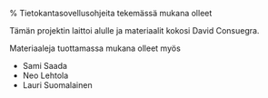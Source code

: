 % Tietokantasovellusohjeita tekemässä mukana olleet
<!-- hidden! -->

Tämän projektin laittoi alulle ja materiaalit kokosi David Consuegra.

Materiaaleja tuottamassa mukana olleet myös

* Sami Saada
* Neo Lehtola
* Lauri Suomalainen
